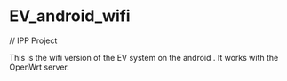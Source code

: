 EV_android_wifi
===============
//
IPP Project


This is the wifi version of the EV system on the android . It works with the OpenWrt server.

